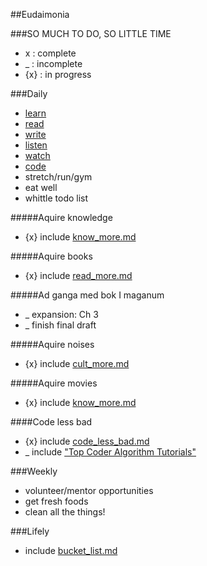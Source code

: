 ##Eudaimonia

###SO MUCH TO DO, SO LITTLE TIME
*  x  : complete
*  _  : incomplete
* {x} : in progress

###Daily
* [learn](#learn)
* [read](#reading)
* [write](#writing)
* [listen](#listen)
* [watch](#movies)
* [code](#code-less-bad)
* stretch/run/gym
* eat well
* whittle todo list

#####Aquire knowledge
<a name="learn"></a>

* {x} include [know_more.md](https://github.com/jclif/eudaimonia/blob/master/current/learn_more.md)

#####Aquire books
<a name="reading"></a>

* {x} include [read_more.md](https://github.com/jclif/eudaimonia/blob/master/current/read_more.md)

#####Ad ganga med bok I maganum
<a name="writing"></a>

* _ expansion: Ch 3
* _ finish final draft

#####Aquire noises
<a name="listen"></a>

* {x} include [cult_more.md](https://github.com/jclif/eudaimonia/blob/master/current/listen_more.md)

#####Aquire movies
<a name="learn"></a>

* {x} include [know_more.md](https://github.com/jclif/eudaimonia/blob/master/current/watch_more.md)

####Code less bad
<a name="code-less-bad"></a>

* {x} include [code_less_bad.md](https://github.com/jclif/eudaimonia/blob/master/code_less_bad.md)
* _ include ["Top Coder Algorithm Tutorials"](http://www.topcoder.com/tc?d1=tutorials&d2=alg_index&module=Static)

###Weekly
* volunteer/mentor opportunities
* get fresh foods
* clean all the things!

###Lifely
* include [bucket_list.md](https://github.com/jclif/eudaimonia/blob/master/current/bucket_list.md)
